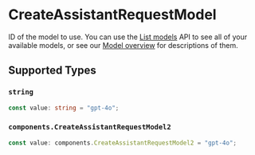 # CreateAssistantRequestModel

ID of the model to use. You can use the [List models](/docs/api-reference/models/list) API to see all of your available models, or see our [Model overview](/docs/models/overview) for descriptions of them.



## Supported Types

### `string`

```typescript
const value: string = "gpt-4o";
```

### `components.CreateAssistantRequestModel2`

```typescript
const value: components.CreateAssistantRequestModel2 = "gpt-4o";
```

